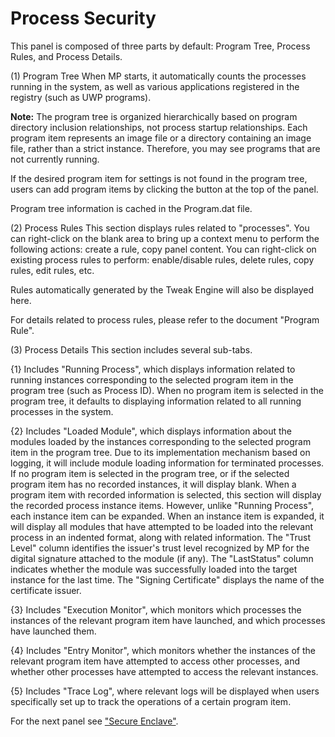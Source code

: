 # Process Security

This panel is composed of three parts by default: Program Tree, Process Rules, and Process Details.

(1) Program Tree
When MP starts, it automatically counts the processes running in the system, as well as various applications registered in the registry (such as UWP programs).

**Note:** The program tree is organized hierarchically based on program directory inclusion relationships, not process startup relationships. Each program item represents an image file or a directory containing an image file, rather than a strict instance. Therefore, you may see programs that are not currently running.

If the desired program item for settings is not found in the program tree, users can add program items by clicking the button at the top of the panel.

Program tree information is cached in the Program.dat file.

(2) Process Rules
This section displays rules related to "processes". You can right-click on the blank area to bring up a context menu to perform the following actions: create a rule, copy panel content. You can right-click on existing process rules to perform: enable/disable rules, delete rules, copy rules, edit rules, etc.

Rules automatically generated by the Tweak Engine will also be displayed here.

For details related to process rules, please refer to the document "Program Rule".

(3) Process Details
This section includes several sub-tabs.

{1} Includes "Running Process", which displays information related to running instances corresponding to the selected program item in the program tree (such as Process ID). When no program item is selected in the program tree, it defaults to displaying information related to all running processes in the system.

{2} Includes "Loaded Module", which displays information about the modules loaded by the instances corresponding to the selected program item in the program tree. Due to its implementation mechanism based on logging, it will include module loading information for terminated processes. If no program item is selected in the program tree, or if the selected program item has no recorded instances, it will display blank. When a program item with recorded information is selected, this section will display the recorded process instance items. However, unlike "Running Process", each instance item can be expanded. When an instance item is expanded, it will display all modules that have attempted to be loaded into the relevant process in an indented format, along with related information. The "Trust Level" column identifies the issuer's trust level recognized by MP for the digital signature attached to the module (if any). The "LastStatus" column indicates whether the module was successfully loaded into the target instance for the last time. The "Signing Certificate" displays the name of the certificate issuer.

{3} Includes "Execution Monitor", which monitors which processes the instances of the relevant program item have launched, and which processes have launched them.

{4} Includes "Entry Monitor", which monitors whether the instances of the relevant program item have attempted to access other processes, and whether other processes have attempted to access the relevant instances.

{5} Includes "Trace Log", where relevant logs will be displayed when users specifically set up to track the operations of a certain program item.


For the next panel see <a href="./Secure Enclave.md">"Secure Enclave"</a>.